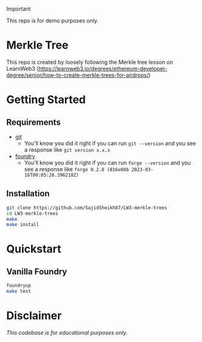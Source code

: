 > [!IMPORTANT]  
> This repo is for demo purposes only. 

# Merkle Tree

This repo is created by loosely following the Merkle tree lesson on LearnWeb3 (https://learnweb3.io/degrees/ethereum-developer-degree/senior/how-to-create-merkle-trees-for-airdrops/)

# Getting Started 

## Requirements

- [git](https://git-scm.com/book/en/v2/Getting-Started-Installing-Git)
  - You'll know you did it right if you can run `git --version` and you see a response like `git version x.x.x`
- [foundry](https://getfoundry.sh/)
  - You'll know you did it right if you can run `forge --version` and you see a response like `forge 0.2.0 (816e00b 2023-03-16T00:05:26.396218Z)`

## Installation

```bash
git clone https://github.com/SajidSheikh87/LW3-merkle-trees
cd LW3-merkle-trees
make
make install
```

# Quickstart 

## Vanilla Foundry

```bash
foundryup
make test
```
# Disclaimer
*This codebase is for educational purposes only.*